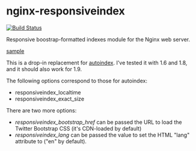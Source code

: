 nginx-responsiveindex
=====================

[![Build Status](https://travis-ci.org/duganchen/ngx-responsiveindex.svg?branch=master)](https://travis-ci.org/duganchen/ngx-responsiveindex)

Responsive boostrap-formatted indexes module for the Nginx web server.

[sample](http://htmlpreview.github.io/?https://github.com/duganchen/ngx-responsiveindex/blob/master/sample.html)

This is a drop-in replacement for [autoindex](http://nginx.org/en/docs/http/ngx_http_autoindex_module.html).
I've tested it with 1.6 and 1.8, and it should also work for 1.9.

The following options correspond to those for autoindex:

* responsiveindex_localtime
* responsiveindex_exact_size

There are two more options:

* *responsiveindex_bootstrap_href* can be passed the URL to load the Twitter Bootstrap CSS (it's CDN-loaded by default)
* *responsiveindex_lang* can be passed the value to set the HTML "lang" attribute to ("en" by default).
